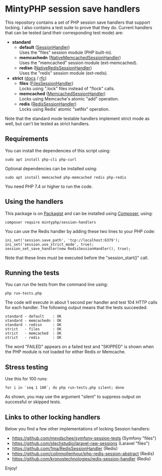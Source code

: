 # MintyPHP session save handlers

This repository contains a set of PHP session save handlers that support locking. I also contains a test suite to prove that they do. Current handlers that can be tested (and their corresponding test mode) are:

- **standard**
  - **default** ([SessionHandler](https://www.php.net/manual/en/class.sessionhandler.php))  
    Uses the "files" session module (PHP built-in).
  - **memcachedn** ([NativeMemcachedSessionHandler](src/NativeMemcachedSessionHandler.php))  
    Uses the "memcached" session module (ext-memcached).
  - **redisn** ([NativeRedisSessionHandler](src/NativeRedisSessionHandler.php))  
    Uses the "redis" session module (ext-redis).
- **strict** ([docs](https://www.php.net/manual/en/session.configuration.php#ini.session.use-strict-mode) / [rfc](https://wiki.php.net/rfc/strict_sessions))
  - **files** ([FilesSessionHandler](src/FilesSessionHandler.php))  
    Locks using ".lock" files instead of "flock" calls.
  - **memcached** ([MemcachedSessionHandler](src/MemcachedSessionHandler.php))  
    Locks using Memcache's atomic "add" operation.
  - **redis** ([RedisSessionHandler](src/RedisSessionHandler.php))  
    Locks using Redis' atomic "setNx" operation.

Note that the standard mode testable handlers implement strict mode as well, but can't be tested as strict handlers.

## Requirements

You can install the dependencies of this script using:

    sudo apt install php-cli php-curl

Optional dependencies can be installed using:

    sudo apt install memcached php-memcached redis php-redis

You need PHP 7.4 or higher to run the code.

## Using the handlers

This package is on [Packagist](https://packagist.org/packages/mintyphp/session-handlers) and can be installed using [Composer](https://getcomposer.org/download/), using:

    composer require mintyphp/session-handlers

You can use the Redis handler by adding these two lines to your PHP code:

    ini_set('session.save_path', 'tcp://localhost:6379');
    ini_set('session.use_strict_mode', true);
    session_set_save_handler(new RedisSessionHandler(), true);

Note that these lines must be executed before the "session_start()" call.

## Running the tests

You can run the tests from the command line using:

    php run-tests.php

The code will execute in about 1 second per handler and test 104 HTTP calls for each handler. The following output means that the tests succeeded:

    standard - default    : OK
    standard - memcachedn : OK
    standard - redisn     : OK
    strict   - files      : OK
    strict   - memcached  : OK
    strict   - redis      : OK

The word "FAILED" appears on a failed test and "SKIPPED" is shown when the PHP module is not loaded for either Redis or Memcache.

## Stress testing

Use this for 100 runs:

    for i in `seq 1 100`; do php run-tests.php silent; done

As shown, you may use the argument "silent" to suppress output on successful or skipped tests.

## Links to other locking handlers

Below you find a few other implementations of locking Session handlers:

- https://github.com/mevdschee/symfony-session-tests (Symfony "files")
- https://github.com/stechstudio/laravel-raw-sessions (Laravel "files")
- https://github.com/1ma/RedisSessionHandler (Redis)
- https://github.com/colinmollenhour/php-redis-session-abstract (Redis)
- https://github.com/kronostechnologies/redis-session-handler (Redis)

Enjoy!
